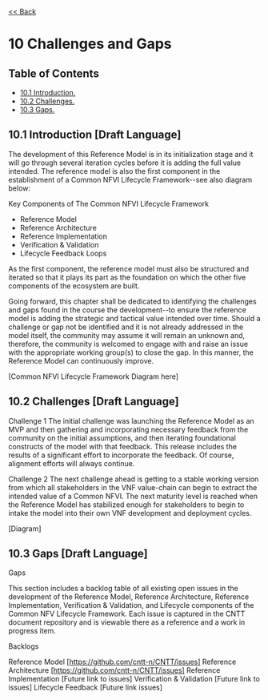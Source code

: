 [<< Back](../../ref_model)
# 10 Challenges and Gaps

## Table of Contents
* [10.1 Introduction.](#10.1)
* [10.2 Challenges.](#10.2)
* [10.3 Gaps.](#10.3)

<a name="10.1"></a>
## 10.1 Introduction [Draft Language]

The development of this Reference Model is in its initialization stage and it will go through several iteration cycles before it is adding the full value intended. The reference model is also the first component in the establishment of a Common NFVI Lifecycle Framework--see also diagram below:

Key Components of The Common NFVI Lifecycle Framework

- Reference Model
- Reference Architecture
- Reference Implementation
- Verification & Validation
- Lifecycle Feedback Loops

As the first component, the reference model must also be structured and iterated so that it plays its part as the foundation on which the other five components of the ecosystem are built.

Going forward, this chapter shall be dedicated to identifying the challenges and gaps found in the course the development--to ensure the reference model is adding the strategic and tactical value intended over time. Should a challenge or gap not be identified and it is not already addressed in the model itself, the community may assume it will remain an unknown and, therefore, the community is welcomed to engage with and raise an issue with the appropriate working group(s) to close the gap. In this manner, the Reference Model can continuously improve.

[Common NFVI Lifecycle Framework Diagram here]

<a name="10.2"></a>
## 10.2 Challenges [Draft Language]

Challenge 1
The initial challenge was launching the Reference Model as an MVP and then gathering and incorporating necessary feedback from the community on the initial assumptions, and then iterating foundational constructs of the model with that feedback. This release includes the results of a significant effort to incorporate the feedback. Of course, alignment efforts will always continue.

Challenge 2
The next challenge ahead is getting to a stable working version from which all stakeholders in the VNF value-chain can begin to extract the intended value of a Common NFVI. The next maturity level is reached when the Reference Model has stabilized enough for stakeholders to begin to intake the model into their own VNF development and deployment cycles.

[Diagram]

<a name="10.3"></a>
## 10.3 Gaps [Draft Language]

Gaps

This section includes a backlog table of all existing open issues in the development of the Reference Model, Reference Architecture, Reference Implementation, Verification & Validation, and Lifecycle components of the Common NFV Lifecycle Framework. Each issue is captured in the CNTT document repository and is viewable there as a reference and a work in progress item.

Backlogs

Reference Model [https://github.com/cntt-n/CNTT/issues]
Reference Architecture [https://github.com/cntt-n/CNTT/issues]
Reference Implementation [Future link to issues]
Verification & Validation [Future link to issues]
Lifecycle Feedback [Future link issues]
